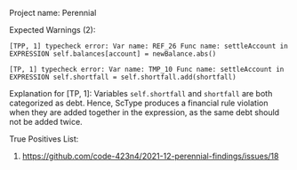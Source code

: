 Project name: Perennial

Expected Warnings (2):
```
[TPP, 1] typecheck error: Var name: REF_26 Func name: settleAccount in EXPRESSION self.balances[account] = newBalance.abs()

[TP, 1] typecheck error: Var name: TMP_10 Func name: settleAccount in EXPRESSION self.shortfall = self.shortfall.add(shortfall)
```

Explanation for [TP, 1]: Variables `self.shortfall` and `shortfall` are both categorized as debt. 
Hence, ScType produces a financial rule violation when they are added together in the expression, as the same debt should not be added twice.

True Positives List:
1) https://github.com/code-423n4/2021-12-perennial-findings/issues/18
